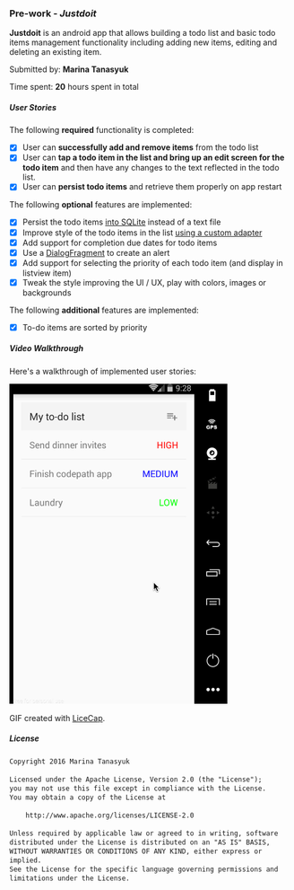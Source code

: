 ### Pre-work - *Justdoit*

**Justdoit** is an android app that allows building a todo list and basic todo items management functionality including adding new items, editing and deleting an existing item.

Submitted by: **Marina Tanasyuk**

Time spent: **20** hours spent in total

##### User Stories

The following **required** functionality is completed:

* [x] User can **successfully add and remove items** from the todo list
* [x] User can **tap a todo item in the list and bring up an edit screen for the todo item** and then have any changes to the text reflected in the todo list.
* [x] User can **persist todo items** and retrieve them properly on app restart

The following **optional** features are implemented:

* [x] Persist the todo items [into SQLite](http://guides.codepath.com/android/Persisting-Data-to-the-Device#sqlite) instead of a text file
* [x] Improve style of the todo items in the list [using a custom adapter](http://guides.codepath.com/android/Using-an-ArrayAdapter-with-ListView)
* [x] Add support for completion due dates for todo items
* [x] Use a [DialogFragment](http://guides.codepath.com/android/Using-DialogFragment) to create an alert
* [x] Add support for selecting the priority of each todo item (and display in listview item)
* [x] Tweak the style improving the UI / UX, play with colors, images or backgrounds

The following **additional** features are implemented:

* [x] To-do items are sorted by priority

##### Video Walkthrough 

Here's a walkthrough of implemented user stories:

![Alt Text](https://github.com/Marusya82/Todolist-app-revisited/blob/master/Todo_app_revisited_demo.gif)

GIF created with [LiceCap](http://www.cockos.com/licecap/).

##### License

    Copyright 2016 Marina Tanasyuk

    Licensed under the Apache License, Version 2.0 (the "License");
    you may not use this file except in compliance with the License.
    You may obtain a copy of the License at

        http://www.apache.org/licenses/LICENSE-2.0

    Unless required by applicable law or agreed to in writing, software
    distributed under the License is distributed on an "AS IS" BASIS,
    WITHOUT WARRANTIES OR CONDITIONS OF ANY KIND, either express or implied.
    See the License for the specific language governing permissions and
    limitations under the License.
